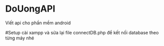 # DoUongAPI
Viết api cho phần mềm android

#Setup
cài xampp và sửa lại file connectDB.php để kết nối database theo từng máy nhé
